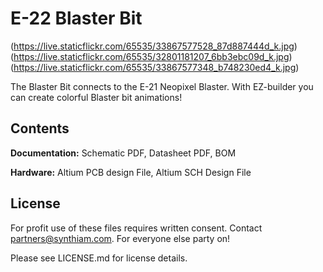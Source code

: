 # E-22 Blaster Bit

(https://live.staticflickr.com/65535/33867577528_87d887444d_k.jpg)
(https://live.staticflickr.com/65535/32801181207_6bb3ebc09d_k.jpg)
(https://live.staticflickr.com/65535/33867577348_b748230ed4_k.jpg)


The Blaster Bit connects to the E-21 Neopixel Blaster. With EZ-builder you can create colorful Blaster bit animations!

## Contents

**Documentation:** Schematic PDF, Datasheet PDF, BOM

**Hardware:** Altium PCB design File, Altium SCH Design File

## License

For profit use of these files requires written consent. Contact partners@synthiam.com. For everyone else party on!

Please see LICENSE.md for license details.
